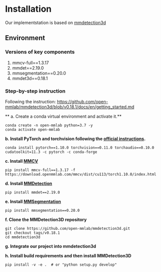 # Installation
Our implementstation is based on [mmdetection3d](https://github.com/open-mmlab/mmdetection3d/tree/v0.18.1)

## Environment
### Versions of key components
1. mmcv-full==1.3.17
2. mmdet==2.19.0
3. mmsegmentation==0.20.0
4. mmdet3d==0.18.1 

### Step-by-step instruction
Following the instruction: https://github.com/open-mmlab/mmdetection3d/blob/v0.18.1/docs/en/getting_started.md

** a. Create a conda virtual environment and activate it.** 
```shell
conda create -n open-mmlab python=3.7 -y
conda activate open-mmlab
```

**b. Install PyTorch and torchvision following the [official instructions](https://pytorch.org/).**

```shell
conda install pytorch==1.10.0 torchvision==0.11.0 torchaudio==0.10.0 cudatoolkit=11.3 -c pytorch -c conda-forge
```

**c. Install [MMCV](https://github.com/open-mmlab/mmcv/blob/v1.3.17/docs/get_started/installation.md)**

```shell
pip install mmcv-full==1.3.17 -f https://download.openmmlab.com/mmcv/dist/cu113/torch1.10.0/index.html
```

**d. Install [MMDetection](https://github.com/open-mmlab/mmdetection)**
```shell
pip install mmdet==2.19.0
```

**e. Install [MMSegmentation](https://github.com/open-mmlab/mmsegmentation)**
```shell
pip install mmsegmentation==0.20.0
```

**f. Clone the MMDetection3D repository**
```shell
git clone https://github.com/open-mmlab/mmdetection3d.git
git checkout tags/v0.18.1
cd mmdetection3d
```
**g. Integrate our project into mmdetection3d**

**h. Install build requirements and then install MMDetection3D**
```shell
pip install -v -e .  # or "python setup.py develop"
```